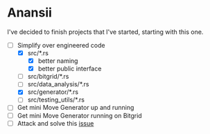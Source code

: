 # Anansii
I've decided to finish projects that I've started, starting with this one.

- [ ] Simplify over engineered code 
  - [x] src/*.rs
    - [x] better naming
    - [x] better public interface 
  - [ ] src/bitgrid/*.rs
  - [ ] src/data_analysis/*.rs
  - [x] src/generator/*.rs
  - [ ] src/testing_utils/*.rs 
- [ ] Get mini Move Generator up and running
- [ ] Get mini Move Generator running on Bitgrid
- [ ] Attack and solve this [issue](https://github.com/pashneal/anansii/issues/1)
